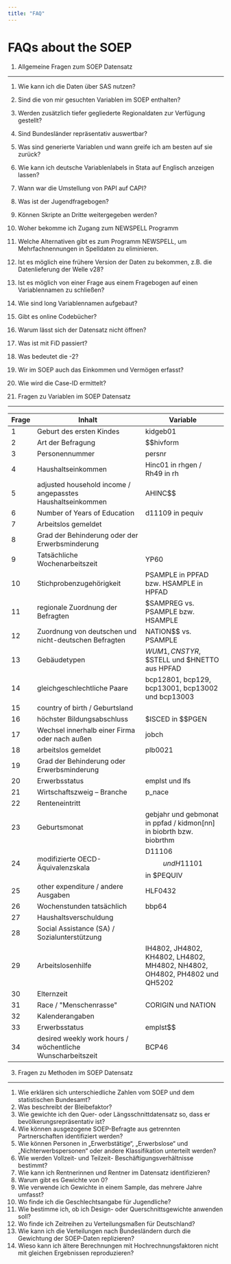 ```yaml
---
title: "FAQ"
---
```

FAQs about the SOEP
===================

1. Allgemeine Fragen zum SOEP Datensatz
---------------------------------------

  1.  Wie kann ich die Daten über SAS nutzen?
  2.  Sind die von mir gesuchten Variablen im SOEP enthalten?
  3.  Werden zusätzlich tiefer gegliederte Regionaldaten zur Verfügung gestellt?
  4.  Sind Bundesländer repräsentativ auswertbar?
  5.  Was sind generierte Variablen und wann greife ich am besten auf sie zurück?
  6.  Wie kann ich deutsche Variablenlabels in Stata auf Englisch anzeigen lassen?
  7.  Wann war die Umstellung von PAPI auf CAPI?
  8.  Was ist der Jugendfragebogen?
  9.  Können Skripte an Dritte weitergegeben werden?
  10. Woher bekomme ich Zugang zum NEWSPELL Programm
  11. Welche Alternativen gibt es zum Programm NEWSPELL, um Mehrfachnennungen in Spelldaten zu eliminieren.
  12. Ist es möglich eine frühere Version der Daten zu bekommen, z.B. die Datenlieferung der Welle v28?
  13. Ist es möglich von einer Frage aus einem Fragebogen auf einen Variablennamen zu schließen?
  14. Wie sind long Variablennamen aufgebaut?
  15. Gibt es online Codebücher?
  16. Warum lässt sich der Datensatz nicht öffnen?
  17. Was ist mit FiD passiert?
  18. Was bedeutet die -2?
  19. Wir im SOEP auch das Einkommen und Vermögen erfasst?
  20. Wie wird die Case-ID ermittelt?
  

2. Fragen zu Variablen im SOEP Datensatz
----------------------------------------

  | Frage | Inhalt                                                     | Variable                                                                  |
  |-------|------------------------------------------------------------|---------------------------------------------------------------------------|
  | 1     | Geburt des ersten Kindes                                   | kidgeb01                                                                  |
  | 2     | Art der Befragung                                          | $$hivform                                                                 |
  | 3     | Personennummer                                             | persnr                                                                    |
  | 4     | Haushaltseinkommen                                         | Hinc01 in rhgen / Rh49 in rh                                              |
  | 5     | adjusted household income / angepasstes Haushaltseinkommen | AHINC$$                                                                   |
  | 6     | Number of Years of Education                               | d11109 in pequiv                                                          |
  | 7     | Arbeitslos gemeldet                                        |                                                                           |
  | 8     | Grad der Behinderung oder der Erwerbsminderung             |                                                                           |
  | 9     | Tatsächliche Wochenarbeitszeit                             | YP60                                                                      |
  | 10    | Stichprobenzugehörigkeit                                   | PSAMPLE in PPFAD bzw. HSAMPLE in HPFAD                                    |
  | 11    | regionale Zuordnung der Befragten                          | $SAMPREG vs. PSAMPLE bzw. HSAMPLE                                         |
  | 12    | Zuordnung von deutschen und nicht-deutschen Befragten      | NATION$$ vs. PSAMPLE                                                      |
  | 13    | Gebäudetypen                                               | $WUM1, CNSTYR$, $STELL und $HNETTO aus HPFAD                              |
  | 14    | gleichgeschlechtliche Paare                                | bcp12801, bcp129, bcp13001, bcp13002 und bcp13003                         |
  | 15    | country of birth / Geburtsland                             |                                                                           |
  | 16    | höchster Bildungsabschluss                                 | $ISCED in $$PGEN                                                          |
  | 17    | Wechsel innerhalb einer Firma oder nach außen              | jobch                                                                     |
  | 18    | arbeitslos gemeldet                                        | plb0021                                                                   |
  | 19    | Grad der Behinderung oder Erwerbsminderung                 |                                                                           |
  | 20    | Erwerbsstatus                                              | emplst und lfs                                                            |
  | 21    | Wirtschaftszweig – Branche                                 | p_nace                                                                    |
  | 22    | Renteneintritt                                             |                                                                           |
  | 23    | Geburtsmonat                                               | gebjahr und gebmonat in ppfad / kidmon[nn] in biobrth bzw. biobrthm       |
  | 24    | modifizierte OECD-Äquivalenzskala                          | D11106$$ und H11101$$ in $PEQUIV                                          |
  | 25    | other expenditure / andere Ausgaben                        | HLF0432                                                                   |
  | 26    | Wochenstunden tatsächlich                                  | bbp64                                                                     |
  | 27    | Haushaltsverschuldung                                      |                                                                           |
  | 28    | Social Assistance (SA) / Sozialunterstützung               |                                                                           |
  | 29    | Arbeitslosenhilfe                                          | IH4802, JH4802, KH4802, LH4802, MH4802, NH4802, OH4802, PH4802 und QH5202 |
  | 30    | Elternzeit                                                 |                                                                           |
  | 31    | Race / "Menschenrasse"                                     | CORIGIN und NATION                                                        |
  | 32    | Kalenderangaben                                            |                                                                           |
  | 33    | Erwerbsstatus                                              | emplst$$                                                                  |
  | 34    | desired weekly work hours / wöchentliche Wunscharbeitszeit | BCP46                                                                     |

  
3. Fragen zu Methoden im SOEP Datensatz
---------------------------------------

  1.  Wie erklären sich unterschiedliche Zahlen vom SOEP und dem statistischen Bundesamt?
  2.  Was beschreibt der Bleibefaktor?
  3.  Wie gewichte ich den Quer- oder Längsschnittdatensatz so, dass er bevölkerungsrepräsentativ ist?
  4.  Wie können ausgezogene SOEP-Befragte aus getrennten Partnerschaften identifiziert werden?
  5.  Wie können Personen in „Erwerbstätige“, „Erwerbslose“ und „Nichterwerbspersonen“ oder andere Klassifikation unterteilt werden?
  6.  Wie werden Vollzeit- und Teilzeit- Beschäftigungsverhältnisse bestimmt?
  7.  Wie kann ich Rentnerinnen und Rentner im Datensatz identifizieren?
  8.  Warum gibt es Gewichte von 0?
  9.  Wie verwende ich Gewichte in einem Sample, das mehrere Jahre umfasst?
  10. Wo finde ich die Geschlechtsangabe für Jugendliche?
  11. Wie bestimme ich, ob ich Design- oder Querschnittsgewichte anwenden soll?
  12. Wo finde ich Zeitreihen zu Verteilungsmaßen für Deutschland?
  13. Wie kann ich die Verteilungen nach Bundesländern durch die Gewichtung der SOEP-Daten replizieren?
  14. Wieso kann ich ältere Berechnungen mit Hochrechnungsfaktoren nicht mit gleichen Ergebnissen reproduzieren?
  
